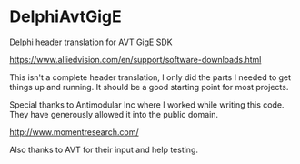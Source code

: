 # DelphiAvtGigE

Delphi header translation for AVT GigE SDK

https://www.alliedvision.com/en/support/software-downloads.html

This isn't a complete header translation, I only did the parts I needed to
get things up and running. It should be a good starting point for most projects.

Special thanks to Antimodular Inc where I worked while writing this code.
They have generously allowed it into the public domain.

http://www.momentresearch.com/

Also thanks to AVT for their input and help testing.


